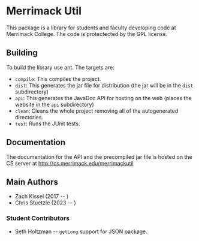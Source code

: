 # Merrimack Util

This package is a library for students and faculty developing code at Merrimack College. The 
code is protectected by the GPL license. 

## Building
To build the library use ant. The targets are:

- ``compile``: This compiles the project.
- ``dist``: This generates the jar file for distribution (the jar will be in the ``dist`` subdirectory)
- ``api``: This generates the JavaDoc API for hosting on the web (places the website in the ``api`` subdirectory)
- ``clean``: Cleans the whole project removing all of the autogenerated directories.
- ``test``: Runs the JUnit tests.

## Documentation
The documentation for the API and the precompiled jar file is hosted on the CS server at http://cs.merrimack.edu/merrimackutil

## Main Authors
- Zach Kissel (2017 -- )
- Chris Stuetzle (2023 -- )

### Student Contributors
- Seth Holtzman -- `getLong` support for JSON package.
